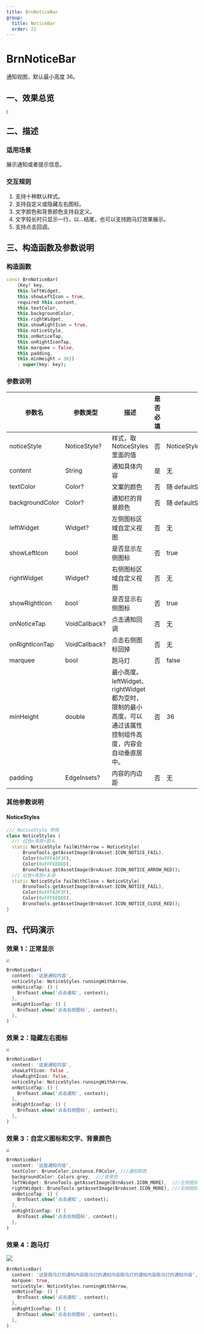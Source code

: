 ```yaml
---
title: BrnNoticeBar
group:
  title: NoticeBar
  order: 21
---
```


# BrnNoticeBar

通知视图，默认最小高度 36。

## 一、效果总览

<img src="./img/BrnNoticeBarIntro1.png" style="zoom: 33%;" />
<br/>
<img src="./img/BrnNoticeBarIntro2.png" style="zoom: 33%;" />

## 二、描述

### 适用场景

展示通知或者提示信息。

### 交互规则

1. 支持十种默认样式。
2. 支持自定义或隐藏左右图标。
3. 文字颜色和背景颜色支持自定义。
4. 文字较长时只显示一行，以...结尾，也可以支持跑马灯效果展示。
5. 支持点击回调。

## 三、构造函数及参数说明

### 构造函数

```dart
const BrnNoticeBar(
    {Key? key,
    this.leftWidget,
    this.showLeftIcon = true,
    required this.content,
    this.textColor,
    this.backgroundColor,
    this.rightWidget,
    this.showRightIcon = true,
    this.noticeStyle,
    this.onNoticeTap,
    this.onRightIconTap,
    this.marquee = false,
    this.padding,
    this.minHeight = 36})
    : super(key: key);
```

### 参数说明

| 参数名          | 参数类型      | 描述                                                         | 是否必填 | 默认值                        |
| --------------- | ------------- | ------------------------------------------------------------ | -------- | ----------------------------- |
| noticeStyle     | NoticeStyle?  | 样式，取 NoticeStyles 里面的值                               | 否       | NoticeStyles.runningWithArrow |
| content         | String        | 通知具体内容                                                 | 是       | 无                            |
| textColor       | Color?        | 文案的颜色                                                   | 否       | 随 defaultStyle 改变          |
| backgroundColor | Color?        | 通知栏的背景颜色                                             | 否       | 随 defaultStyle 改变          |
| leftWidget      | Widget?       | 左侧图标区域自定义视图                                       | 否       | 无                            |
| showLeftIcon    | bool          | 是否显示左侧图标                                             | 否       | true                          |
| rightWidget     | Widget?       | 右侧图标区域自定义视图                                       | 否       | 无                            |
| showRightIcon   | bool          | 是否显示右侧图标                                             | 否       | true                          |
| onNoticeTap     | VoidCallback? | 点击通知回调                                                 | 否       | 无                            |
| onRightIconTap  | VoidCallback? | 点击右侧图标回掉                                             | 否       | 无                            |
| marquee         | bool          | 跑马灯                                                       | 否       | false                         |
| minHeight       | double        | 最小高度。leftWidget、rightWidget 都为空时，限制的最小高度。可以通过该属性控制组件高度，内容会自动垂直居中。 | 否       | 36                            |
| padding         | EdgeInsets?   | 内容的内边距                                                 | 否       | 无                            |

### 其他参数说明

#### NoticeStyles

```dart
/// NoticeStyle 举例
class NoticeStyles {
  /// 红色+失败+箭头
  static NoticeStyle failWithArrow = NoticeStyle(
      BrunoTools.getAssetImage(BrnAsset.ICON_NOTICE_FAIL),
      Color(0xFFFA3F3F),
      Color(0xFFFEEDED),
      BrunoTools.getAssetImage(BrnAsset.ICON_NOTICE_ARROW_RED));
  /// 红色+失败+关闭
  static NoticeStyle failWithClose = NoticeStyle(
      BrunoTools.getAssetImage(BrnAsset.ICON_NOTICE_FAIL),
      Color(0xFFFA3F3F),
      Color(0xFFFEEDED),
      BrunoTools.getAssetImage(BrnAsset.ICON_NOTICE_CLOSE_RED));
}
```

## 四、代码演示

### 效果 1：正常显示

<img src="./img/BrnNoticeBarDemo1.png" style="zoom: 50%;" />

```dart
BrnNoticeBar(
  content: '这是通知内容',
  noticeStyle: NoticeStyles.runningWithArrow,
  onNoticeTap: () {
    BrnToast.show('点击通知', context);
  },
  onRightIconTap: () {
    BrnToast.show('点击右侧图标', context);
  },
)
```

### 效果 2：隐藏左右图标

<img src="./img/BrnNoticeBarDemo2.png" style="zoom:50%;" />

```dart
BrnNoticeBar(
  content: '这是通知内容',
  showLeftIcon: false ,
  showRightIcon: false,
  noticeStyle: NoticeStyles.runningWithArrow,
  onNoticeTap: () {
    BrnToast.show('点击通知', context);
  },
  onRightIconTap: () {
    BrnToast.show('点击右侧图标', context);
  },
)
```

### 效果 3：自定义图标和文字、背景颜色

<img src="./img/BrnNoticeBarDemo3.png" style="zoom:50%;" />

```dart
BrnNoticeBar(
  content: '这是通知内容',
  textColor: BrunoColor.instance.F0Color, ///通知颜色
  backgroundColor: Colors.grey,  ///背景色
  leftWidget: BrunoTools.getAssetImage(BrnAsset.ICON_MORE),  ///左侧图标
  rightWidget: BrunoTools.getAssetImage(BrnAsset.ICON_MORE), ///右侧图标
  onNoticeTap: () {
    BrnToast.show('点击通知', context);
  },
  onRightIconTap: () {
    BrnToast.show('点击右侧图标', context);
  },
)
```

### 效果 4：跑马灯

![](./img/BrnNoticeBarDemo4.gif)

```dart
BrnNoticeBar(
  content: '这是跑马灯的通知内容跑马灯的通知内容跑马灯的通知内容跑马灯的通知内容',
  marquee: true,
  noticeStyle: NoticeStyles.runningWithArrow,
  onNoticeTap: () {
    BrnToast.show('点击通知', context);
  },
  onRightIconTap: () {
    BrnToast.show('点击右侧图标', context);
  },
)
```
